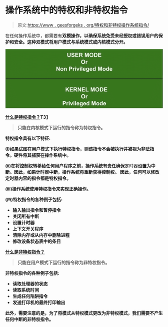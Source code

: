 # 操作系统中的特权和非特权指令

> 原文:[https://www . geesforgeks . org/特权和非特权操作系统指令/](https://www.geeksforgeeks.org/privileged-and-non-privileged-instructions-in-operating-system/)

在任何操作系统中，都需要有[](https://www.geeksforgeeks.org/dual-mode-operations-os/)**双模操作，以确保系统免受未经授权或错误用户的保护和安全。这种双模式将用户模式与系统模式或内核模式分开。**

**![](img/ed2ee4c13db197d861e08fcf3b3debbb.png)**

****<u>什么是特权指令？</u>T3】****

> **只能在内核模式下运行的指令称为特权指令。**

**特权指令具有以下特征:**

**(I)如果试图在用户模式下执行特权指令，则该指令不会被执行并被视为非法指令。硬件将其捕获在操作系统中。**

**(ii)在将控制权转移给任何用户程序之前，操作系统有责任确保**定时器**设置为中断。因此，如果计时器中断，操作系统将重新获得控制权。
因此，任何可以修改定时器内容的指令都是特权指令。**

**(iii)操作系统使用特权指令来实现正确操作。**

**(四)特权指令的各种例子包括:**

*   **输入输出指令和暂停指令**
*   **关闭所有中断**
*   **设置计时器**
*   **上下文开关程序**
*   **清除内存或从内存中删除进程**
*   **修改设备状态表中的条目**

****<u>什么是非特权指令？</u>**** 

> **只能在用户模式下运行的指令称为非特权指令。**

 **非特权指令的各种例子包括:**

*   **读取处理器的状态**
*   **读取系统时间**
*   **生成任何陷阱指令**
*   **发送打印机的最终打印输出**

**此外，需要注意的是，为了将模式从特权模式更改为非特权模式，我们需要不产生任何中断的非特权指令。**